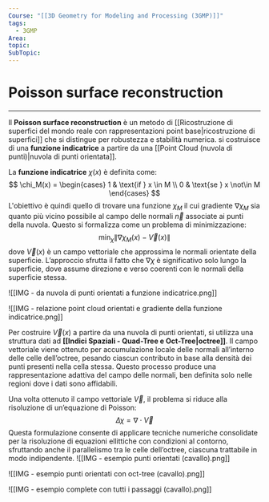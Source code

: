 ```yaml
---
Course: "[[3D Geometry for Modeling and Processing (3GMP)]]"
tags:
  - 3GMP
Area: 
topic: 
SubTopic: 
---
```


# Poisson surface reconstruction
---
Il **Poisson surface reconstruction** è un metodo di [[Ricostruzione di superfici del mondo reale con rappresentazioni point base|ricostruzione di superfici]] che si distingue per robustezza e stabilità numerica.  si costruisce di una **funzione indicatrice** a partire da una [[Point Cloud (nuvola di punti)|nuvola di punti orientata]].

La **funzione indicatrice** $\chi(x)$ è definita come:$$
\chi_M(x) =
\begin{cases}
1 & \text{if } x \in  M \\
0 & \text{se } x \not\in  M
\end{cases}
$$L'obiettivo è quindi quello di trovare una funzione $\chi_M$ il cui gradiente $\nabla \chi_M$ sia quanto più vicino possibile al campo delle normali $\vec{n}$ associate ai punti della nuvola. Questo si formalizza come un problema di minimizzazione:
$$
\min_{\chi}  \left\| \nabla \chi_M(x) - \vec{V}(x) \right\|$$
dove $\vec{V}(x)$ è un campo vettoriale che approssima le normali orientate della superficie. L’approccio sfrutta il fatto che $\nabla \chi$ è significativo solo lungo la superficie, dove assume direzione e verso coerenti con le normali della superficie stessa.


![[IMG - da nuvola di punti orientati a funzione indicatrice.png]]

![[IMG - relazione point cloud orientati e gradiente della funzione indicatrice.png]]

Per costruire $\vec{V}(x)$ a partire da una nuvola di punti orientati, si utilizza una struttura dati ad **[[Indici Spaziali - Quad-Tree e Oct-Tree|octree]]**. Il campo vettoriale viene ottenuto per accumulazione locale delle normali all’interno delle celle dell’octree, pesando ciascun contributo in base alla densità dei punti presenti nella cella stessa. Questo processo produce una rappresentazione adattiva del campo delle normali, ben definita solo nelle regioni dove i dati sono affidabili.

Una volta ottenuto il campo vettoriale $\vec{V}$, il problema si riduce alla risoluzione di un’equazione di Poisson:
$$
\Delta \chi = \nabla \cdot \vec{V}
$$
Questa formulazione consente di applicare tecniche numeriche consolidate per la risoluzione di equazioni ellittiche con condizioni al contorno, sfruttando anche il parallelismo tra le celle dell’octree, ciascuna trattabile in modo indipendente.
![[IMG - esempio punti orientati (cavallo).png]]

![[IMG - esempio punti orientati con oct-tree (cavallo).png]]

![[IMG - esempio complete con tutti i passaggi (cavallo).png]]